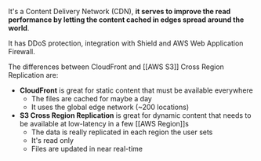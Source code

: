 It's a Content Delivery Network (CDN), **it serves to improve the read performance by letting the content cached in edges spread around the world**.

It has DDoS protection, integration with Shield and AWS Web Application Firewall.

The differences between CloudFront and [[AWS S3]] Cross Region Replication are:

- **CloudFront** is great for static content that must be available everywhere
	- The files are cached for maybe a day
	- It uses the global edge network (~200 locations)
- **S3 Cross Region Replication** is great for dynamic content that needs to be available at low-latency in a few [[AWS Region]]s
	- The data is really replicated in each region the user sets
	- It's read only
	- Files are updated in near real-time
